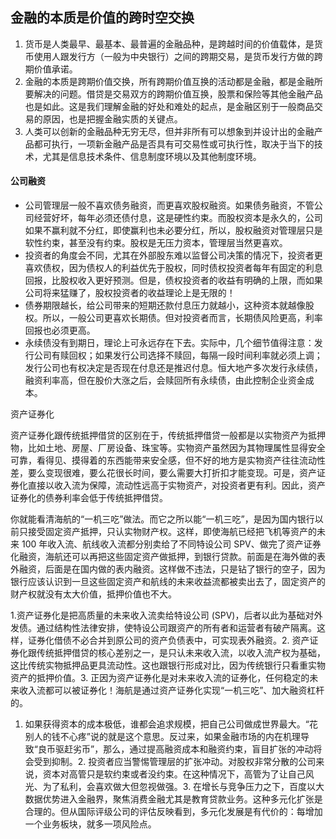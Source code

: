 ## 金融的本质是价值的跨时空交换 

1. 货币是人类最早、最基本、最普遍的金融品种，是跨越时间的价值载体，是货币使用人跟发行方（一般为中央银行）之间的跨期交易，是货币发行方做的跨期价值承诺。
2. 金融的本质是跨期价值交换，所有跨期价值互换的活动都是金融，都是金融所要解决的问题。借贷是交易双方的跨期价值互换，股票和保险等其他金融产品也是如此。这是我们理解金融的好处和难处的起点，是金融区别于一般商品交易的原因，也是把握金融实质的关键点。
3. 人类可以创新的金融品种无穷无尽，但并非所有可以想象到并设计出的金融产品都可执行，一项新金融产品是否具有可交易性或可执行性，取决于当下的技术，尤其是信息技术条件、信息制度环境以及其他制度环境。

#### 公司融资
- 公司管理层一般不喜欢债务融资，而更喜欢股权融资。如果债务融资，不管公司经营好坏，每年必须还债付息，这是硬性约束。而股权资本是永久的，公司如果不赢利就不分红，即使赢利也未必要分红，所以，股权融资对管理层只是软性约束，甚至没有约束。股权是无压力资本，管理层当然更喜欢。
- 投资者的角度会不同，尤其在外部股东难以监督公司决策的情况下，投资者更喜欢债权，因为债权人的利益优先于股权，同时债权投资者每年有固定的利息回报，比股权收入更好预测。但是，债权投资者的收益有明确的上限，而如果公司将来猛赚了，股权投资者的收益理论上是无限的！
- 债券期限越长，给公司带来的短期还款付息压力就越小，这种资本就越像股权。所以，一般公司更喜欢长期债。但对投资者而言，长期债风险更高，利率回报也必须更高。
- 永续债没有到期日，理论上可永远存在下去。实际中，几个细节值得注意：发行公司有赎回权；如果发行公司选择不赎回，每隔一段时间利率就必须上调；发行公司也有权决定是否现在付息还是推迟付息。恒大地产多次发行永续债，融资利率高，但在股价大涨之后，会赎回所有永续债，由此控制企业资金成本。

资产证券化

资产证券化跟传统抵押借贷的区别在于，传统抵押借贷一般都是以实物资产为抵押物，比如土地、房屋、厂房设备、珠宝等。实物资产虽然因为其物理属性显得安全可靠，看得见、摸得着的东西能带来安全感，但不好的地方是实物资产往往流动性差，要么变现很难，要么花很长时间，要么需要大打折扣才能变现。可是，资产证券化直接以收入流为保障，流动性远高于实物资产，对投资者更有利。因此，资产证券化的债券利率会低于传统抵押借贷。


你就能看清海航的“一机三吃”做法。而它之所以能“一机三吃”​，是因为国内银行以前只接受固定资产抵押，只认实物财产权。这样，即使海航已经把飞机等资产的未来 100 年收入流、航线收入流都分别卖给了不同特设公司 SPV、做完了资产证券化融资，海航还可以再把这些固定资产做抵押，到银行贷款。前面是在海外做的表外融资，后面是在国内做的表内融资。这样做不违法，只是钻了银行的空子，因为银行应该认识到一旦这些固定资产和航线的未来收益流都被卖出去了，固定资产的财产权就没有太大价值，抵押价值也不大。


1.资产证券化是把高质量的未来收入流卖给特设公司 (SPV)，后者以此为基础对外发债。通过结构性法律安排，使特设公司跟资产的所有者和运营者有破产隔离。这样，证券化借债不必合并到原公司的资产负债表中，可实现表外融资。2. 资产证券化跟传统抵押借贷的核心差别之一，是只认未来收入流，以收入流产权为基础，这比传统实物抵押品更具流动性。这也跟银行形成对比，因为传统银行只看重实物资产的抵押价值。3. 正因为资产证券化是对未来收入流的证券化，任何稳定的未来收入流都可以被证券化！海航是通过资产证券化实现“一机三吃”​、加大融资杠杆的。


1. 如果获得资本的成本极低，谁都会追求规模，把自己公司做成世界最大。​“花别人的钱不心疼”说的就是这个意思。反过来，如果金融市场的内在机理导致“良币驱赶劣币”​，那么，通过提高融资成本和融资约束，盲目扩张的冲动将会受到抑制。2. 投资者应当警惕管理层的扩张冲动。对股权非常分散的公司来说，资本对高管只是软约束或者没约束。在这种情况下，高管为了让自己风光、为了私利，会喜欢做大但忽视做强。3. 在增长与竞争压力之下，百度以大数据优势进入金融界，聚焦消费金融尤其是教育贷款业务。这种多元化扩张是合理的。但从国际评级公司的评估反映看到，多元化发展是有代价的：每增加一个业务板块，就多一项风险点。